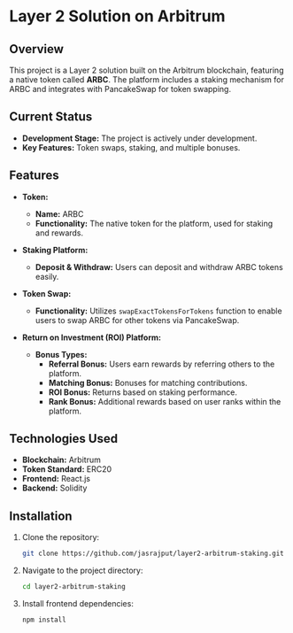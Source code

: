# Layer 2 Solution on Arbitrum

## Overview
This project is a Layer 2 solution built on the Arbitrum blockchain, featuring a native token called **ARBC**. The platform includes a staking mechanism for ARBC and integrates with PancakeSwap for token swapping.

## Current Status
- **Development Stage:** The project is actively under development.
- **Key Features:** Token swaps, staking, and multiple bonuses.

## Features
- **Token:** 
  - **Name:** ARBC
  - **Functionality:** The native token for the platform, used for staking and rewards.
  
- **Staking Platform:**
  - **Deposit & Withdraw:** Users can deposit and withdraw ARBC tokens easily.
  
- **Token Swap:**
  - **Functionality:** Utilizes `swapExactTokensForTokens` function to enable users to swap ARBC for other tokens via PancakeSwap.

- **Return on Investment (ROI) Platform:** 
  - **Bonus Types:**
    - **Referral Bonus:** Users earn rewards by referring others to the platform.
    - **Matching Bonus:** Bonuses for matching contributions.
    - **ROI Bonus:** Returns based on staking performance.
    - **Rank Bonus:** Additional rewards based on user ranks within the platform.

## Technologies Used
- **Blockchain:** Arbitrum
- **Token Standard:** ERC20
- **Frontend:** React.js
- **Backend:** Solidity

## Installation

1. Clone the repository:
   ```bash
   git clone https://github.com/jasrajput/layer2-arbitrum-staking.git

2. Navigate to the project directory:
    ```bash
    cd layer2-arbitrum-staking


3. Install frontend dependencies:
    ```bash
    npm install
